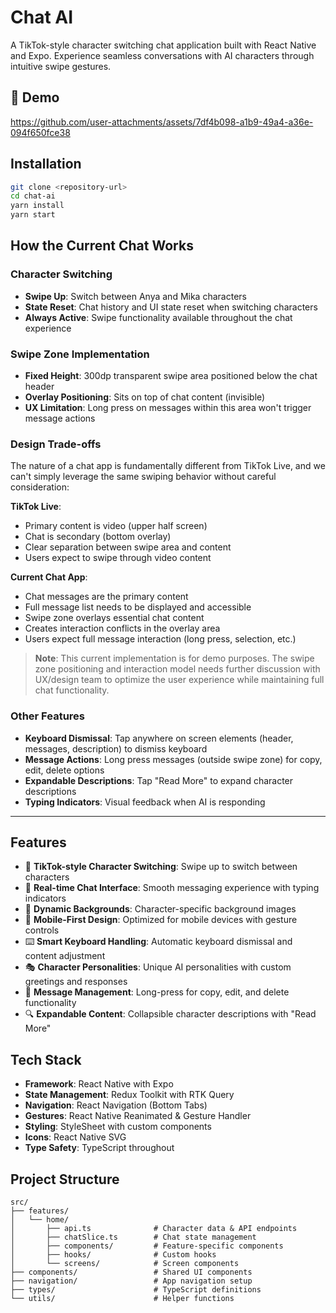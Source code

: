# Chat AI

A TikTok-style character switching chat application built with React Native and Expo. Experience seamless conversations with AI characters through intuitive swipe gestures.

## 🎥 Demo

https://github.com/user-attachments/assets/7df4b098-a1b9-49a4-a36e-094f650fce38

## Installation

```bash
git clone <repository-url>
cd chat-ai
yarn install
yarn start
```

## How the Current Chat Works

### Character Switching

- **Swipe Up**: Switch between Anya and Mika characters
- **State Reset**: Chat history and UI state reset when switching characters
- **Always Active**: Swipe functionality available throughout the chat experience

### Swipe Zone Implementation

- **Fixed Height**: 300dp transparent swipe area positioned below the chat header
- **Overlay Positioning**: Sits on top of chat content (invisible)
- **UX Limitation**: Long press on messages within this area won't trigger message actions

### Design Trade-offs

The nature of a chat app is fundamentally different from TikTok Live, and we can't simply leverage the same swiping behavior without careful consideration:

**TikTok Live**:

- Primary content is video (upper half screen)
- Chat is secondary (bottom overlay)
- Clear separation between swipe area and content
- Users expect to swipe through video content

**Current Chat App**:

- Chat messages are the primary content
- Full message list needs to be displayed and accessible
- Swipe zone overlays essential chat content
- Creates interaction conflicts in the overlay area
- Users expect full message interaction (long press, selection, etc.)

> **Note**: This current implementation is for demo purposes. The swipe zone positioning and interaction model needs further discussion with UX/design team to optimize the user experience while maintaining full chat functionality.

### Other Features

- **Keyboard Dismissal**: Tap anywhere on screen elements (header, messages, description) to dismiss keyboard
- **Message Actions**: Long press messages (outside swipe zone) for copy, edit, delete options
- **Expandable Descriptions**: Tap "Read More" to expand character descriptions
- **Typing Indicators**: Visual feedback when AI is responding

---

## Features

- 🔄 **TikTok-style Character Switching**: Swipe up to switch between characters
- 💬 **Real-time Chat Interface**: Smooth messaging experience with typing indicators
- 🎨 **Dynamic Backgrounds**: Character-specific background images
- 📱 **Mobile-First Design**: Optimized for mobile devices with gesture controls
- ⌨️ **Smart Keyboard Handling**: Automatic keyboard dismissal and content adjustment
- 🎭 **Character Personalities**: Unique AI personalities with custom greetings and responses
- 📝 **Message Management**: Long-press for copy, edit, and delete functionality
- 🔍 **Expandable Content**: Collapsible character descriptions with "Read More"

## Tech Stack

- **Framework**: React Native with Expo
- **State Management**: Redux Toolkit with RTK Query
- **Navigation**: React Navigation (Bottom Tabs)
- **Gestures**: React Native Reanimated & Gesture Handler
- **Styling**: StyleSheet with custom components
- **Icons**: React Native SVG
- **Type Safety**: TypeScript throughout

## Project Structure

```
src/
├── features/
│   └── home/
│       ├── api.ts              # Character data & API endpoints
│       ├── chatSlice.ts        # Chat state management
│       ├── components/         # Feature-specific components
│       ├── hooks/              # Custom hooks
│       └── screens/            # Screen components
├── components/                 # Shared UI components
├── navigation/                 # App navigation setup
├── types/                      # TypeScript definitions
└── utils/                      # Helper functions
```
